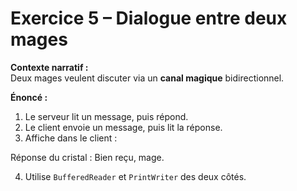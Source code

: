 # Exercice 5 – Dialogue entre deux mages

**Contexte narratif :**  
Deux mages veulent discuter via un **canal magique** bidirectionnel.

**Énoncé :**  
1. Le serveur lit un message, puis répond.  
2. Le client envoie un message, puis lit la réponse.  
3. Affiche dans le client :

Réponse du cristal : Bien reçu, mage.

4. Utilise `BufferedReader` et `PrintWriter` des deux côtés.

